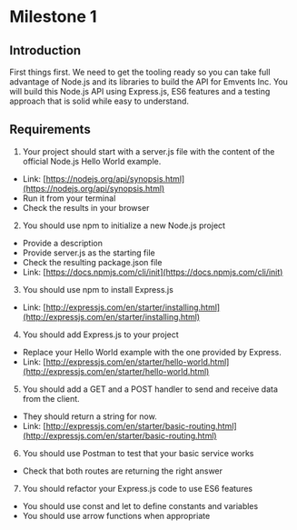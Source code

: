# Milestone 1

## Introduction
First things first. We need to get the tooling ready so you can take full advantage of Node.js and its libraries to build the API for Emvents Inc. You will build this Node.js API using Express.js, ES6 features and a testing approach that is solid while easy to understand.

## Requirements

1. Your project  should start with a server.js file with the content of the official Node.js Hello World example.
  - Link: [https://nodejs.org/api/synopsis.html](https://nodejs.org/api/synopsis.html)
  - Run it from your terminal
  - Check the results in your browser

2. You should use npm to initialize a new Node.js project 
  - Provide a description
  - Provide server.js as the starting file
  - Check the resulting package.json file
  - Link: [https://docs.npmjs.com/cli/init](https://docs.npmjs.com/cli/init)

3. You should use npm to install Express.js
  - Link: [http://expressjs.com/en/starter/installing.html](http://expressjs.com/en/starter/installing.html)

4. You should add Express.js to your project
  - Replace your Hello World example with the one provided by Express. 
  - Link: [http://expressjs.com/en/starter/hello-world.html](http://expressjs.com/en/starter/hello-world.html)

5. You should add a GET and a POST handler to send and receive data from the client.
  - They should return a string for now.
  - Link: [http://expressjs.com/en/starter/basic-routing.html](http://expressjs.com/en/starter/basic-routing.html)

6. You should use Postman to test that your basic service works
  - Check that both routes are returning the right answer

7. You should refactor your Express.js code to use ES6 features
  - You should use const and let to define constants and variables
  - You should use arrow functions when appropriate
